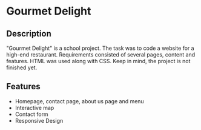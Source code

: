 # Gourmet Delight

## Description
"Gourmet Delight" is a school project. The task was to code a website for a high-end restaurant. Requirements consisted of several pages, content and features.
HTML was used along with CSS. Keep in mind, the project is not finished yet.

## Features
* Homepage, contact page, about us page and menu
* Interactive map
* Contact form
* Responsive Design
